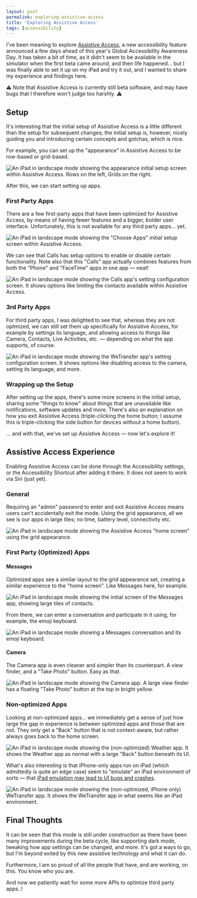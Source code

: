 ```yaml
---
layout: post
permalink: exploring-assistive-access
title: 'Exploring Assistive Access'
tags: [accessibility]
---
```


I've been meaning to explore [Assistive Access](https://www.apple.com/newsroom/2023/05/apple-previews-live-speech-personal-voice-and-more-new-accessibility-features/),
a new accessibility feature announced a few days ahead of this year's Global
Accessibility Awareness Day. It has taken a bit of time, as it didn't seem to
be available in the simulator when the first beta came around, and then life
happened... but I was finally able to set it up on my iPad and try it out, and
I wanted to share my experience and findings here.

<!--more-->

⚠️ Note that Assistive Access is currently still beta software, and may have
bugs that I therefore won't judge too harshly. ⚠️

## Setup

It's interesting that the initial setup of Assistive Access is a little
different than the setup for subsequent changes; the initial setup is, however,
nicely guiding you and introducing certain concepts and gotchas, which is nice.

For example, you can set up the "appearance" in Assistive Access to be row-based
or grid-based.

![An iPad in landscape mode showing the appearance initial setup screen within Assistive Access. Rows on the left, Grids on the right.](./assets/blog-assets/assistive-access/setup-appearance.PNG)

After this, we can start setting up apps.

### First Party Apps

There are a few first-party apps that have been optimized for Assistive Access,
by means of having fewer features and a bigger, bolder user interface.
Unfortunately, this is not available for any third party apps... yet.

![An iPad in landscape mode showing the "Choose Apps" initial setup screen within Assistive Access.](./assets/blog-assets/assistive-access/setup-calls-setup.PNG)

We can see that Calls has setup options to enable or disable certain
functionality. Note also that this "Calls" app actually combines features from
both the "Phone" and "FaceTime" apps in one app — neat!

![An iPad in landscape mode showing the Calls app's setting configuration screen. It shows options like limiting the contacts available within Assistive Access.](./assets/blog-assets/assistive-access/setup-calls-settings.PNG)

### 3rd Party Apps

For third party apps, I was delighted to see that, whereas they are not
optmized, we can still set them up specifically for Assistive Access, for
example by settings its language, and allowing access to things like Camera,
Contacts, Live Activities, etc. — depending on what the app supports, of course.

![An iPad in landscape mode showing the WeTransfer app's setting configuration screen. It shows options like disabling access to the camera, setting its language, and more.](./assets/blog-assets/assistive-access/setup-wetransfer.PNG)

### Wrapping up the Setup

After setting up the apps, there's some more screens in the initial setup,
sharing some "things to know" about things that are unavailable like
notifications, software updates and more. There's also an explanation on how
you exit Assistive Access (triple-clicking the home button; I assume this is
triple-clicking the side button for devices without a home button).

... and with that, we've set up Assistive Access — now let's explore it!

## Assistive Access Experience

Enabling Assistive Access can be done through the Accessibility settings, or the
Accessibility Shortcut after adding it there. It does not seem to work via Siri
(just yet).

### General

Requiring an "admin" password to enter and exit Assistive Access means users
can't accidentally exit the mode. Using the grid appearance, all we see is our
apps in large tiles; no time, battery level, connectivity etc.

![An iPad in landscape mode showing the Assistive Access "home screen" using the grid appearance.](./assets/blog-assets/assistive-access/aa-entrance.png)

### First Party (Optimized) Apps

#### Messages

Optimized apps see a similar layout to the grid appearance set, creating a
similar experience to the "home screen". Like Messages here, for example.

![An iPad in landscape mode showing the initial screen of the Messages app, showing large tiles of contacts.](./assets/blog-assets/assistive-access/aa-messages.png)

From there, we can enter a conversation and participate in it using, for
example, the emoji keyboard.

![An iPad in landscape mode showing a Messages conversation and its emoji keyboard.](./assets/blog-assets/assistive-access/aa-messages-reply-emoji.png)

#### Camera

The Camera app is even cleaner and simpler than its counterpart. A view finder,
and a "Take Photo" button. Easy as that.

![An iPad in landscape mode showing the Camera app. A large view finder has a floating "Take Photo" button at the top in bright yellow.](./assets/blog-assets/assistive-access/aa-camera.png)

### Non-optimized Apps

Looking at non-optimized apps... we immediately get a sense of just how large
the gap in experience is between optimized apps and those that are not.
They only get a "Back" button that is not context-aware, but rather always
goes back to the home screen.

![An iPad in landscape mode showing the (non-optimized) Weather app. It shows the Weather app as normal with a large "Back" button beneath its UI.](./assets/blog-assets/assistive-access/aa-weather.png)

What's also interesting is that iPhone-only apps run on iPad (which admittedly
is quite an edge case) seem to "emulate" an iPad environment of sorts — that
[iPad emulation may lead to UI bugs and crashes](https://iosdev.space/@bas/110796495277642770).

![An iPad in landscape mode showing the (non-optimized, iPhone only) WeTransfer app. It shows the WeTransfer app in what seems like an iPad environment.](./assets/blog-assets/assistive-access/iPad-emu.png)

## Final Thoughts

It can be seen that this mode is still under construction as there have been
many improvements during the beta cycle, like supporting dark mode, tweaking
how app settings can be changed, and more. It's got a ways to go, but I'm
beyond exited by this new assistive technology and what it can do.

Furthermore, I am so proud of all the people that have, and are working, on
this. You know who you are.

And now we patiently wait for some more APIs to optimize third party apps..!
